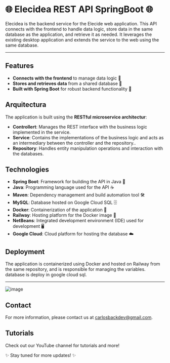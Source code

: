 # 🌐 Elecidea REST API SpringBoot 🌐

Elecidea is the backend service for the Elecide web application. This API connects with the frontend to handle data logic, store data in the same database as the application, and retrieve it as needed. It leverages the existing desktop application and extends the service to the web using the same database.

---

## Features
- **Connects with the frontend** to manage data logic 🔄
- **Stores and retrieves data** from a shared database 💾
- **Built with Spring Boot** for robust backend functionality 🚀

## Arquitectura
The application is built using the **RESTful microservice architectur**:
- **Controllert**: Manages the REST interface with the business logic implemented in the service.
- **Service**: Contains the implementations of the business logic and acts as an intermediary between the controller and the repository..
- **Repository**: Handles entity manipulation operations and interaction with the databases.


## Technologies
- **Spring Boot**: Framework for building the API in Java 🌱
- **Java**: Programming language used for the API ☕
- **Maven**: Dependency management and build automation tool 🛠️
- **MySQL**: Database hosted on Google Cloud SQL 🗄️
- **Docker**: Containerization of the application 🐳
- **Railway**: Hosting platform for the Docker image 🚂
- **NetBeans**: Integrated development environment (IDE) used for development 🖥️
- **Google Cloud**: Cloud platform for hosting the database ☁️

## Deployment
The application is containerized using Docker and hosted on Railway from the same repository, and is responsible for managing the variables.
database is deploy in google cloud sql.

---

![image](https://github.com/user-attachments/assets/6accb090-0a23-45eb-8020-4aacdb9c34f5)


## Contact
For more information, please contact us at carlosbackdev@gmail.com.

## Tutorials
Check out our YouTube channel for tutorials and more!

✨ Stay tuned for more updates! ✨

